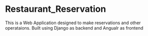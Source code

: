 # Restaurant_Reservation
This is a Web Application designed to make reservations and other operataions. Built using Django as backend and Angualr as frontend 
